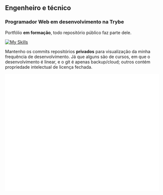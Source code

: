 ## Engenheiro e técnico

### Programador Web em desenvolvimento na Trybe

Portfólio <b>em formação</b>, todo repositório público faz parte dele.

[![My Skills](https://skillicons.dev/icons?i=html,css,js,django,git,github,c,dart,flutter,py,bash,md,vscode,arduino,octave)](https://skillicons.dev)

Mantenho os commits repositórios <b>privados</b> para visualização da minha frequência de desenvolvimento. Já que alguns são de cursos, em que o desenvolvimento é linear, e o git é apenas backup/cloud; outros contém propriedade intelectual de licença fechada.

![Metrics](/github-metrics.svg)
